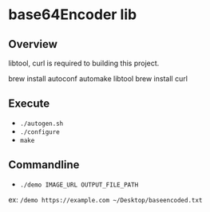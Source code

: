 # base64Encoder lib


## Overview

libtool, curl is required to building this project.

brew install autoconf automake libtool
brew install curl

## Execute

- `./autogen.sh` 
- `./configure`
- `make`

## Commandline

- `./demo IMAGE_URL OUTPUT_FILE_PATH`

ex: `/demo https://example.com ~/Desktop/baseencoded.txt`


